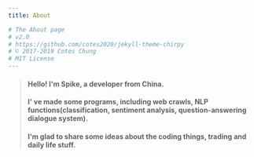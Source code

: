```yaml
---
title: About

# The About page
# v2.0
# https://github.com/cotes2020/jekyll-theme-chirpy
# © 2017-2019 Cotes Chung
# MIT License
---
```


> #### Hello! I'm Spike, a developer from China. 
> #### I' ve made some programs, including web crawls, NLP functions(classification, sentiment analysis, question-answering dialogue system).
>
> #### I'm glad to share some ideas about the coding things, trading and daily life stuff.